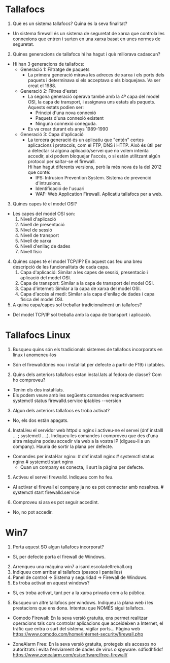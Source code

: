 # Tallafocs
1. Què es un sistema tallafocs? Quina és la seva finalitat?
  * Un sistema firewall és un sistema de seguretat de xarxa que controla les connexions que entren i surten en una xarxa basat en unes normes de seguretat.
2. Quines generacions de tallafocs hi ha hagut i què millorava cadascun?
  * Hi han 3 generacions de tallafocs:
    * Generació 1: Filtratge de paquets
      * La primera generació mirava les adreces de xarxa i els ports dels paquets i determinava si els acceptava o els bloquejava. Va ser creat el 1988.
    * Generació 2: Filtres d'estat
      * La segona generació operava també amb la 4ª capa del model OSI, la capa de transport, i assignava uns estats als paquets. Aquests estats podien ser:
        * Principi d'una nova connexió
        * Paquets d'una connexió existent
        * Ninguna connexió coneguda.
      * Es va crear durant els anys 1989-1990
    * Generació 3: Capa d'aplicació
      * La tercera generació és un aplicatiu que "entén" certes aplicacions i protocols, com el FTP, DNS i HTTP. Això és útil per a detectar si algúna aplicació/servei que no volem intenta accedir, aixi podem bloquejar l'accés, o si estàn utilitzant algún protocol per saltar-se el firewall.  
      Hi han hagut diferents versions, però la més nova és la del 2012 que conté:
        * IPS: Intrusion Prevention System. Sistema de prevenció d'intrusions.
        * Identificació de l'usuari
        * WAF: Web Application Firewall. Aplicatiu tallafocs per a web.
3. Quines capes té el model OSI?
  * Les capes del model OSI son:
    1. Nivell d'aplicació
    2. Nivell de presentació
    3. Nivel de sessió
    4. Nivell de transport
    5. Nivell de xarxa
    6. Nivell d'enllaç de dades
    7. Nivell físic
4. Quines capes té el model TCP/IP? En aquest cas feu una breu descripció de les funcionalitats de cada capa.
   1. Capa d'aplicació: Similar a les capes de sessió, presentacío i aplicació del model OSI.
   2. Capa de transport: Similar a la capa de transport del model OSI.
   3. Capa d'internet: Similar a la capa de xarxa del model OSI.
   4. Capa d'accés al medi: Similar a la capa d'enllaç de dades i capa física del model OSI.  
5. A quina capa/capes sol treballar tradicionalment un tallafocs?
  * Del model TCP/IP sol treballa amb la capa de transport i aplicació.

# Tallafocs Linux
1. Busqueu quins són els tradicionals sistemes de tallafocs incorporats en linux i anomeneu-los
  * Són el firewalld(més nou i instal·lat per defecte a partir de F19) i iptables.
2. Quins dels anteriors tallafocs estan instal.lats al fedora de classe? Com ho comproveu?
  * Tenim els dos instal·lats.
  * Els podem veure amb les següents comandes respectivament:
          systemctl status firewalld.service
          iptables --version
3. Algun dels anteriors tallafocs es troba activat?
  * No, els dos estàn apagats.
4. Instal.leu el servidor web httpd o nginx i activeu-ne el servei (dnf installl ...  ; systemctl ....). Indiqueu les comandes i comproveu que des d'una altra màquina podeu accedir via web a la vostra IP (digueu-li a un company). Hauria de sortir la plana per defecte.
  * Comandes per instal·lar nginx:
         # dnf install nginx
         # systemctl status nginx
         # systemctl start nginx
    * Quan un company es conecta, li surt la pàgina per defecte.
5. Activeu el servei firewalld. Indiqueu com ho feu.
  * Al activar el firewall el company ja no es pot connectar amb nosaltres.
         # systemctl start firewalld.service
6. Comproveu si ara es pot seguir accedint.
  * No, no pot accedir.

# Win7
1. Porta aquest SO algun tallafocs incorporat?
  * Si, per defecte porta el firewall de Windows.
2. Arrenqueu una màquina win7 a isard.escoladeltreball.org
3. Indiqueu com arribar al tallafocs (passos i pantalles)
  1. Panel de control -> Sistema y seguridad ->  Firewall de Windows.
4. Es troba activat en aquest windows?
  * Si, es troba activat, tant per a la xarxa privada com a la pública.
5. Busqueu un altre tallafocs per windows. Indiqueu la plana web i les prestacions que ens dona. Intenteu que NOMÉS sigui tallafocs.
 * Comodo Firewall: En la seva versió gratuita, ens permet realitzar operacions tals com controlar aplicacions que acceideixen a Internet, el tràfic que entra o surt del sistema, vigilar ports...
          Pàgina web https://www.comodo.com/home/internet-security/firewall.php


  * ZoneAlarm Free: En la seva versió gratuita, protegeix els accesos no autoritzats i evita l'enviament de dades de virus o spyware.
          sdfisdhfidsf
          https://www.zonealarm.com/es/software/free-firewall/

